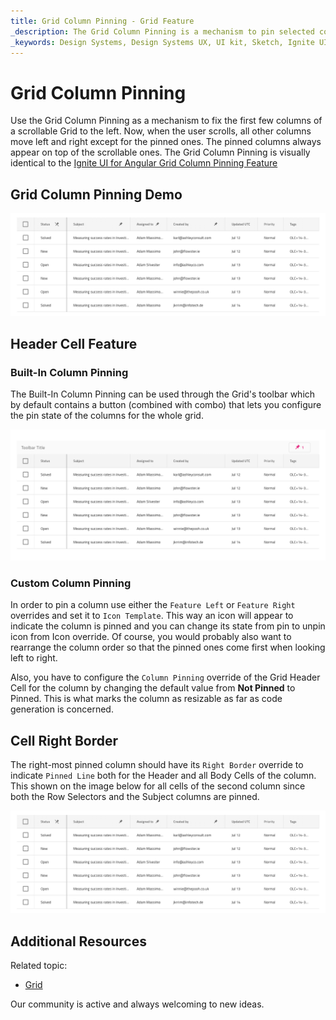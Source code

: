 ```yaml
---
title: Grid Column Pinning - Grid Feature
_description: The Grid Column Pinning is a mechanism to pin selected columns of a scrollable Grid.
_keywords: Design Systems, Design Systems UX, UI kit, Sketch, Ignite UI for Angular, Sketch to Angular, Sketch to Angular, Angular, Angular Design System, Export code from Sketch, Design Kits for Angular, Sketch HTML, Sketch to HTML, Sketch UI kits
---
```


# Grid Column Pinning

Use the Grid Column Pinning as a mechanism to fix the first few columns of a scrollable Grid to the left. Now, when the user scrolls, all other columns move left and right except for the pinned ones. The pinned columns always appear on top of the scrollable ones. The Grid Column Pinning is visually identical to the [Ignite UI for Angular Grid Column Pinning Feature](https://www.infragistics.com/products/ignite-ui-angular/angular/components/grid_column_pinning.html)

## Grid Column Pinning Demo

<img class="responsive-img" src="../images/grid_column_pinning_demo.png" srcset="../images/grid_column_pinning_demo@2x.png 2x" />

## Header Cell Feature

### Built-In Column Pinning

The Built-In Column Pinning can be used through the Grid's toolbar which by default contains a button (combined with combo) that lets you configure the pin state of the columns for the whole grid.

<img class="responsive-img" src="../images/grid_column_pinning_built_in.png" srcset="../images/grid_column_pinning_built_in@2x.png 2x" />

### Custom Column Pinning

In order to pin a column use either the `Feature Left` or `Feature Right` overrides and set it to `Icon Template`. This way an icon will appear to indicate the column is pinned and you can change its state from pin to unpin icon from Icon override. Of course, you would probably also want to rearrange the column order so that the pinned ones come first when looking left to right.

Also, you have to configure the `Column Pinning` override of the Grid Header Cell for the column by changing the default value from **Not Pinned** to Pinned. This is what marks the column as resizable as far as code generation is concerned.

## Cell Right Border

The right-most pinned column should have its `Right Border` override to indicate `Pinned Line` both for the Header and all Body Cells of the column. This shown on the image below for all cells of the second column since both the Row Selectors and the Subject columns are pinned.

<img class="responsive-img" src="../images/grid_column_pinning_demo.png" srcset="../images/grid_column_pinning_demo@2x.png 2x" />

## Additional Resources

Related topic:

- [Grid](grid.md)
  <div class="divider--half"></div>

Our community is active and always welcoming to new ideas.
